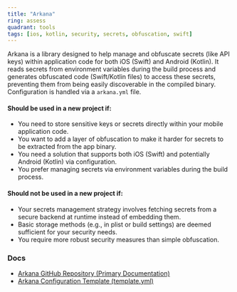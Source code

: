 ```yaml
---
title: "Arkana"
ring: assess
quadrant: tools
tags: [ios, kotlin, security, secrets, obfuscation, swift]
---
```


Arkana is a library designed to help manage and obfuscate secrets (like API keys) within application code for both iOS (Swift) and Android (Kotlin). It reads secrets from environment variables during the build process and generates obfuscated code (Swift/Kotlin files) to access these secrets, preventing them from being easily discoverable in the compiled binary. Configuration is handled via a `arkana.yml` file.

#### Should be used in a new project if:

* You need to store sensitive keys or secrets directly within your mobile application code.
* You want to add a layer of obfuscation to make it harder for secrets to be extracted from the app binary.
* You need a solution that supports both iOS (Swift) and potentially Android (Kotlin) via configuration.
* You prefer managing secrets via environment variables during the build process.

#### Should not be used in a new project if:

* Your secrets management strategy involves fetching secrets from a secure backend at runtime instead of embedding them.
* Basic storage methods (e.g., in plist or build settings) are deemed sufficient for your security needs.
* You require more robust security measures than simple obfuscation.

### Docs

* [Arkana GitHub Repository (Primary Documentation)](https://github.com/rogerluan/arkana)
* [Arkana Configuration Template (template.yml)](https://github.com/rogerluan/arkana/blob/main/template.yml)